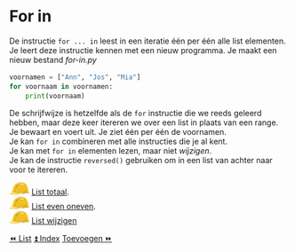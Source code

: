 For in
======

De instructie `for ... in` leest in een iteratie één per één alle list
elementen.\
Je leert deze instructie kennen met een nieuw programma. Je maakt een
nieuw bestand _for-in.py_

```python
voornamen = ["Ann", "Jos", "Mia"]
for voornaam in voornamen:
    print(voornaam)
```

De schrijfwijze is hetzelfde als de `for` instructie die we reeds
geleerd hebben, maar deze keer itereren we over een list in plaats van
een range.\
Je bewaart en voert uit. Je ziet één per één de voornamen.\
Je kan `for in` combineren met alle instructies die je al kent.\
Je kan met `for in` elementen lezen, maar niet *wijzigen*.\
Je kan de instructie `reversed()` gebruiken om in een list van achter
naar voor te itereren.

![image](images/hardhat.png) [List totaal](/taken/listtotaal.html).\
![image](images/hardhat.png) [List even oneven](/taken/listevenoneven.html).\
![image](images/hardhat.png) [List wijzigen](/taken/listwijzigen.html)

<a class="btn" href="./23_list.html">&#9194; List</a>
<a class="btn" href="./index.html">&#9195; Index</a>
<a class="btn" href="./25_toevoegen.html">Toevoegen &#9193;</a>